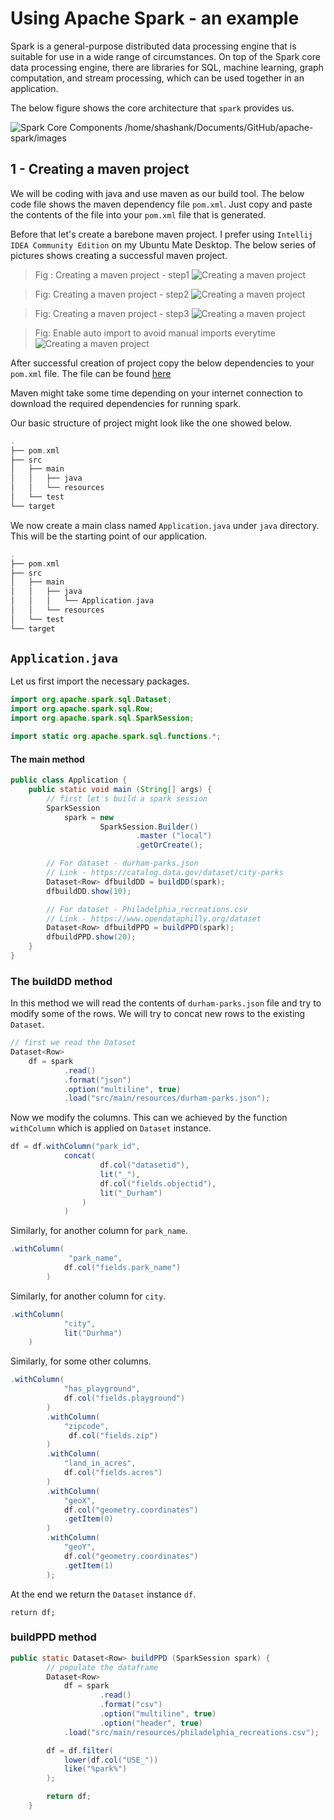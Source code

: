 # Using Apache Spark - an example

Spark is a general-purpose distributed data processing engine that is suitable for use in a wide range of circumstances. On top of the Spark core data processing engine, there are libraries for SQL, machine learning, graph computation, and stream processing, which can be used together in an application.

The below figure shows the core architecture that `spark` provides us.

![Spark Core Components](../../images/spark.svg)
/home/shashank/Documents/GitHub/apache-spark/images

## **1** - Creating a maven project

We will be coding with java and use maven as our build tool. The below code file shows the maven dependency file `pom.xml`. Just copy and paste the contents of the file into your `pom.xml` file that is generated.

Before that let's create a barebone maven project. I prefer using `Intellij IDEA Community Edition` on my Ubuntu Mate Desktop. The below series of pictures shows creating a successful maven project.

> Fig : Creating a maven project - step1
![Creating a maven project](../../images/1/project1.png)

> Fig: Creating a maven project - step2
![Creating a maven project](../../images/1/project2.png)

> Fig: Creating a maven project - step3
![Creating a maven project](../../images/1/project3.png)

> Fig: Enable auto import to avoid manual imports everytime
![Creating a maven project](../../images/1/mainproj.png)


After successful creation of project copy the below dependencies to your `pom.xml` file. The file can be found [here](../../code/dependencies/maven-1/pom.xml)

Maven might take some time depending on your internet connection to download the required dependencies for running spark.

Our basic structure of project might look like the one showed below.

```c
.
├── pom.xml
├── src
│   ├── main
│   │   ├── java
│   │   └── resources
│   └── test
└── target
```

We now create a main class named `Application.java` under `java` directory.
This will be the starting point of our application.

```c
.
├── pom.xml
├── src
│   ├── main
│   │   ├── java
│   │   │   └── Application.java
│   │   └── resources
│   └── test
└── target
```

## `Application.java`

Let us first import the necessary packages.

```java
import org.apache.spark.sql.Dataset;
import org.apache.spark.sql.Row;
import org.apache.spark.sql.SparkSession;

import static org.apache.spark.sql.functions.*;
```

#### The main method

```java
public class Application {
    public static void main (String[] args) {
        // first let's build a spark session
        SparkSession 
            spark = new 
                    SparkSession.Builder()
                            .master ("local")
                            .getOrCreate();

        // For dataset - durham-parks.json
        // Link - https://catalog.data.gov/dataset/city-parks
        Dataset<Row> dfbuildDD = buildDD(spark);
        dfbuildDD.show(10);

        // For dataset - Philadelphia_recreations.csv
        // Link - https://www.opendataphilly.org/dataset
        Dataset<Row> dfbuildPPD = buildPPD(spark);
        dfbuildPPD.show(20);
    }
}
```

### The buildDD method

In this method we will read the contents of `durham-parks.json` file and try to modify some of the rows. We will try to concat new rows to the existing `Dataset`.

```java
// first we read the Dataset
Dataset<Row> 
    df = spark
            .read()
            .format("json")
            .option("multiline", true)
            .load("src/main/resources/durham-parks.json");
```

Now we modify the columns. This can we achieved by the function `withColumn` which is applied on `Dataset` instance.

```java
df = df.withColumn("park_id",
            concat(
                    df.col("datasetid"),
                    lit("_"),
                    df.col("fields.objectid"),
                    lit("_Durham")
                )
            )
```

Similarly, for another column for `park_name`.

```java
.withColumn(
             "park_name",
            df.col("fields.park_name")
        )
```

Similarly, for another column for `city`.

```java
.withColumn(
            "city",
            lit("Durhma")
    )
```

Similarly, for some other columns.

```java
.withColumn(
            "has_playground",
            df.col("fields.playground")
        )
        .withColumn(
            "zipcode",
             df.col("fields.zip")
        )
        .withColumn(
            "land_in_acres",
            df.col("fields.acres")
        )
        .withColumn(
            "geoX",
            df.col("geometry.coordinates")
            .getItem(0)
        )
        .withColumn(
            "geoY",
            df.col("geometry.coordinates")
            .getItem(1)
        );
```
At the end we return the `Dataset` instance `df`.

```java'
return df;
```

### buildPPD method

```java
public static Dataset<Row> buildPPD (SparkSession spark) {
        // populate the dataframe
        Dataset<Row> 
            df = spark
                    .read()
                    .format("csv")
                    .option("multiline", true)
                    .option("header", true)
            .load("src/main/resources/philadelphia_recreations.csv");

        df = df.filter(
            lower(df.col("USE_"))
            like("%park%")
        );

        return df;
    }
```


